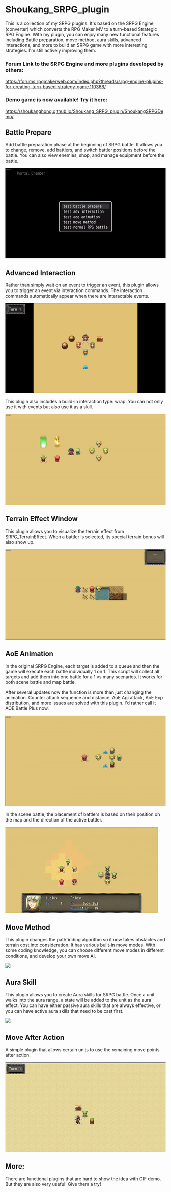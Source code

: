 # Shoukang_SRPG_plugin
This is a collection of my SRPG plugins. It's based on the SRPG Engine (converter) which converts the RPG Maker MV to a turn-based Strategic RPG Engine. 
With my plugin, you can enjoy many new functional features including Battle preparation, move method, aura skills, advanced interactions, and more to build an SRPG game with more interesting strategies. I'm still actively improving them.

### Forum Link to the SRPG Engine and more plugins developed by others:

https://forums.rpgmakerweb.com/index.php?threads/srpg-engine-plugins-for-creating-turn-based-strategy-game.110366/

### Demo game is now available! Try it here:

https://shoukanghong.github.io/Shoukang_SRPG_plugin/ShoukangSRPGDemo/

## Battle Prepare
Add battle preparation phase at the beginning of SRPG battle. It allows you to change, remove, add battlers, and switch battler positions before the battle.
You can also view enemies, shop, and manage equipment before the battle.

![](https://github.com/ShoukangHong/Shoukang_SRPG_plugin/blob/main/Demos/demo%20battle%20prepare-2.gif)

## Advanced Interaction
Rather than simply wait on an event to trigger an event, this plugin allows you to trigger an event via interaction commands. The interaction commands automatically appear when there are interactable events.

![](https://github.com/ShoukangHong/Shoukang_SRPG_plugin/blob/main/Demos/demo%20adv%20interaction.gif)

This plugin also includes a build-in interaction type: wrap. You can not only use it with events but also use it as a skill.

![](https://github.com/ShoukangHong/Shoukang_SRPG_plugin/blob/main/Demos/demo%20adv%20interaction-wrap.gif)

## Terrain Effect Window
This plugin allows you to visualize the terrain effect from SRPG_TerrainEffect. When a battler is selected, its special terrain bonus will also show up.

![](https://github.com/ShoukangHong/Shoukang_SRPG_plugin/blob/main/Demos/demo%20terrain%20effect%20window.gif)

## AoE Animation
In the original SRPG Engine, each target is added to a queue and then the game will execute each battle individually 1 on 1. This script will collect all targets and add them into one battle for a 1 vs many scenarios. It works for both scene battle and map battle. 

After several updates now the function is more than just changing the animation. Counter attack sequence and distance, AoE Agi attack, AoE Exp distribution, and more issues are solved with this plugin. I'd rather call it AOE Battle Plus now.

![](https://github.com/ShoukangHong/Shoukang_SRPG_plugin/blob/main/Demos/demo%20AoE%20animation-map%20battle.gif)

In the scene battle, the placement of battlers is based on their position on the map and the direction of the active battler.

![](https://github.com/ShoukangHong/Shoukang_SRPG_plugin/blob/main/Demos/demo%20AoEAnimation.gif)
## Move Method
This plugin changes the pathfinding algorithm so it now takes obstacles and terrain cost into consideration. It has various built-in move modes. With some coding knowledge, you can choose different move modes in different conditions, and develop your own move AI.

![](https://github.com/ShoukangHong/Shoukang_SRPG_plugin/blob/main/Demos/demo%20move%20method.gif)

## Aura Skill
This plugin allows you to create Aura skills for SRPG battle. Once a unit walks into the aura range, a state will be added to the unit as the aura effect. You can have either passive aura skills that are always effective, or you can have active aura skills that need to be cast first.

![](https://github.com/ShoukangHong/Shoukang_SRPG_plugin/blob/main/Demos/demo%20aura%20skill.gif)

## Move After Action
A simple plugin that allows certain units to use the remaining move points after action.

![](https://github.com/ShoukangHong/Shoukang_SRPG_plugin/blob/main/Demos/move%20after%20action.gif)

## More:
There are functional plugins that are hard to show the idea with GIF demo. But they are also very useful! Give them a try!
